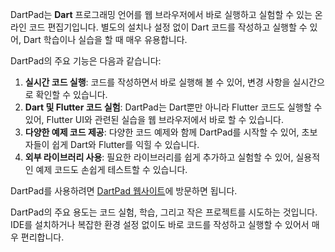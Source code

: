 DartPad는 **Dart** 프로그래밍 언어를 웹 브라우저에서 바로 실행하고 실험할 수 있는 온라인 코드 편집기입니다. 별도의 설치나 설정 없이 Dart 코드를 작성하고 실행할 수 있어, Dart 학습이나 실습을 할 때 매우 유용합니다.

DartPad의 주요 기능은 다음과 같습니다:

1. **실시간 코드 실행**: 코드를 작성하면서 바로 실행해 볼 수 있어, 변경 사항을 실시간으로 확인할 수 있습니다.
2. **Dart 및 Flutter 코드 실험**: DartPad는 Dart뿐만 아니라 Flutter 코드도 실행할 수 있어, Flutter UI와 관련된 실습을 웹 브라우저에서 바로 할 수 있습니다.
3. **다양한 예제 코드 제공**: 다양한 코드 예제와 함께 DartPad를 시작할 수 있어, 초보자들이 쉽게 Dart와 Flutter를 익힐 수 있습니다.
4. **외부 라이브러리 사용**: 필요한 라이브러리를 쉽게 추가하고 실험할 수 있어, 실용적인 예제 코드도 손쉽게 테스트할 수 있습니다.

DartPad를 사용하려면 [DartPad 웹사이트](https://dartpad.dev/)에 방문하면 됩니다.

DartPad의 주요 용도는 코드 실험, 학습, 그리고 작은 프로젝트를 시도하는 것입니다. IDE를 설치하거나 복잡한 환경 설정 없이도 바로 코드를 작성하고 실행할 수 있어서 매우 편리합니다.